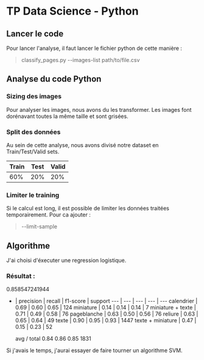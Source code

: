 # TP Data Science - Python

## Lancer le code
Pour lancer l'analyse, il faut lancer le fichier python de cette manière : 
>classify_pages.py --images-list path/to/file.csv

## Analyse du code Python
### Sizing des images
Pour analyser les images, nous avons du les transformer.
Les images font dorénavant toutes la même taille et sont grisées.

### Split des données
Au sein de cette analyse, nous avons divisé notre dataset en Train/Test/Valid sets. 

Train | Test | Valid
--- | --- | ---
60% | 20% | 20%

### Limiter le training
Si le calcul est long, il est possible de limiter les données traitées temporairement. Pour ca ajouter :
>    --limit-sample


## Algorithme
J'ai choisi d'éxecuter une regression logistique.
### Résultat :
0.858547241944


 - | precision |   recall  | f1-score |  support
--- | --- | --- | --- | ---
calendrier  |     0.69  |    0.60   |   0.65     |  124
miniature  |     0.14  |    0.14 |     0.14   |      7
miniature + texte   |    0.71  |    0.49     | 0.58     |   76
pageblanche    |   0.63  |    0.50   |   0.56   |     76
reliure  |     0.63    |  0.65  |    0.64   |     49
texte  |     0.90  |    0.95    |  0.93   |   1447
texte + miniature   |    0.47   |   0.15    |  0.23    |    52


      avg / total       0.84      0.86      0.85      1831



Si j'avais le temps, j'aurai essayer de faire tourner un algorithme SVM.
